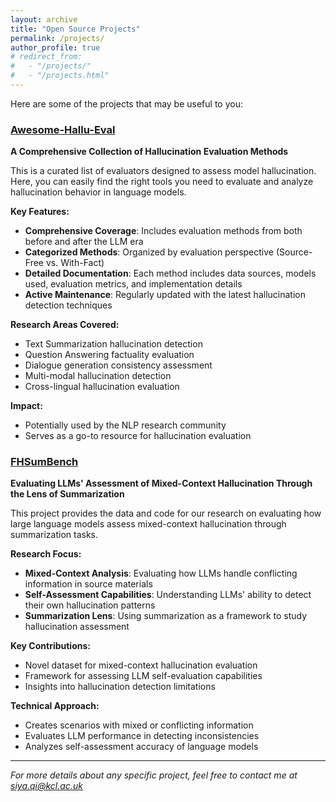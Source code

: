 ```yaml
---
layout: archive
title: "Open Source Projects"
permalink: /projects/
author_profile: true
# redirect_from: 
#   - "/projects/"
#   - "/projects.html"
---
```



Here are some of the projects that may be useful to you:


### [Awesome-Hallu-Eval](https://github.com/siyaqi/Awesome-Hallu-Eval)
**A Comprehensive Collection of Hallucination Evaluation Methods**

This is a curated list of evaluators designed to assess model hallucination. Here, you can easily find the right tools you need to evaluate and analyze hallucination behavior in language models.

**Key Features:**
- **Comprehensive Coverage**: Includes evaluation methods from both before and after the LLM era
- **Categorized Methods**: Organized by evaluation perspective (Source-Free vs. With-Fact)
- **Detailed Documentation**: Each method includes data sources, models used, evaluation metrics, and implementation details
- **Active Maintenance**: Regularly updated with the latest hallucination detection techniques

**Research Areas Covered:**
- Text Summarization hallucination detection
- Question Answering factuality evaluation
- Dialogue generation consistency assessment
- Multi-modal hallucination detection
- Cross-lingual hallucination evaluation

**Impact:**
- Potentially used by the NLP research community
- Serves as a go-to resource for hallucination evaluation

### [FHSumBench](https://github.com/siyaqi/FHSumBench)
**Evaluating LLMs' Assessment of Mixed-Context Hallucination Through the Lens of Summarization**

This project provides the data and code for our research on evaluating how large language models assess mixed-context hallucination through summarization tasks.

**Research Focus:**
- **Mixed-Context Analysis**: Evaluating how LLMs handle conflicting information in source materials
- **Self-Assessment Capabilities**: Understanding LLMs' ability to detect their own hallucination patterns
- **Summarization Lens**: Using summarization as a framework to study hallucination assessment

**Key Contributions:**
- Novel dataset for mixed-context hallucination evaluation
- Framework for assessing LLM self-evaluation capabilities
- Insights into hallucination detection limitations

**Technical Approach:**
- Creates scenarios with mixed or conflicting information
- Evaluates LLM performance in detecting inconsistencies
- Analyzes self-assessment accuracy of language models

---

*For more details about any specific project, feel free to contact me at siya.qi@kcl.ac.uk* 